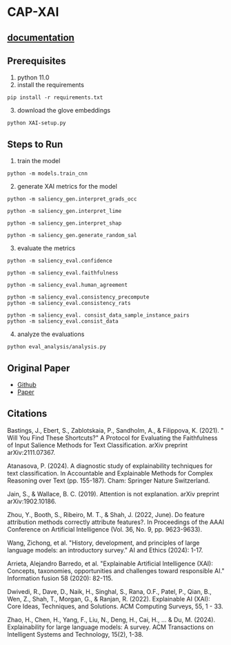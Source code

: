 # CAP-XAI
## [documentation](https://danez13.github.io/Enhancing-Explainablity-In-LLM/)
## Prerequisites
1. python 11.0
2. install the requirements
```
pip install -r requirements.txt
```
3. download the glove embeddings
```
python XAI-setup.py
```
## Steps to Run
1. train the model
```
python -m models.train_cnn
```
2. generate XAI metrics for the model
```
python -m saliency_gen.interpret_grads_occ

python -m saliency_gen.interpret_lime

python -m saliency_gen.interpret_shap

python -m saliency_gen.generate_random_sal
```
3. evaluate the metrics
```
python -m saliency_eval.confidence

python -m saliency_eval.faithfulness

python -m saliency_eval.human_agreement

python -m saliency_eval.consistency_precompute
python -m saliency_eval.consistency_rats

python -m saliency_eval. consist_data_sample_instance_pairs
python -m saliency_eval.consist_data
```
4. analyze the evaluations
```
python eval_analysis/analysis.py
```

## Original Paper
* [Github](https://github.com/danez13/xai-benchmark)
* [Paper](https://arxiv.org/abs/2009.13295)

## Citations
Bastings, J., Ebert, S., Zablotskaia, P., Sandholm, A., &
Filippova, K. (2021). " Will You Find These Shortcuts?" A
Protocol for Evaluating the Faithfulness of Input Salience
Methods for Text Classification. arXiv preprint
arXiv:2111.07367.

Atanasova, P. (2024). A diagnostic study of explainability
techniques for text classification. In Accountable and
Explainable Methods for Complex Reasoning over Text (pp.
155-187). Cham: Springer Nature Switzerland.

Jain, S., & Wallace, B. C. (2019). Attention is not
explanation. arXiv preprint arXiv:1902.10186.

Zhou, Y., Booth, S., Ribeiro, M. T., & Shah, J. (2022, June).
Do feature attribution methods correctly attribute features?.
In Proceedings of the AAAI Conference on Artificial
Intelligence (Vol. 36, No. 9, pp. 9623-9633).

Wang, Zichong, et al. "History, development, and principles of large language models: an introductory survey." AI and Ethics (2024): 1-17.

Arrieta, Alejandro Barredo, et al. "Explainable Artificial Intelligence (XAI): Concepts, taxonomies, opportunities and challenges toward responsible AI." Information fusion 58 (2020): 82-115.

Dwivedi, R., Dave, D., Naik, H., Singhal, S., Rana, O.F., Patel, P., Qian, B., Wen, Z., Shah, T., Morgan, G., & Ranjan, R. (2022). Explainable AI (XAI): Core Ideas, Techniques, and Solutions. ACM Computing Surveys, 55, 1 - 33.

Zhao, H., Chen, H., Yang, F., Liu, N., Deng, H., Cai, H., ... & Du, M. (2024). Explainability for large language models: A survey. ACM Transactions on Intelligent Systems and Technology, 15(2), 1-38.

